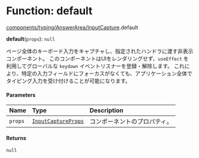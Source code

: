 # Function: default

[components/typing/AnswerArea/InputCapture](../modules/components_typing_AnswerArea_InputCapture.md).default

**default**(`props`): ``null``

ページ全体のキーボード入力をキャプチャし、指定されたハンドラに渡す非表示コンポーネント。
このコンポーネントはUIをレンダリングせず、`useEffect` を利用してグローバルな `keydown` イベントリスナーを登録・解除します。
これにより、特定の入力フィールドにフォーカスがなくても、アプリケーション全体でタイピング入力を受け付けることが可能になります。

#### Parameters

| Name | Type | Description |
| :------ | :------ | :------ |
| `props` | [`InputCaptureProps`](../types/types.InputCaptureProps.md) | コンポーネントのプロパティ。 |

#### Returns

``null``
